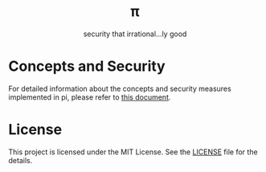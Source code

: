 <div align="center">

# π

security that irrational...ly good

</div>

# Concepts and Security
For detailed information about the concepts and security measures implemented in pi, please refer to [this document](CONCEPTS.md).

# License
This project is licensed under the MIT License. See the [LICENSE](LICENSE) file for the details.